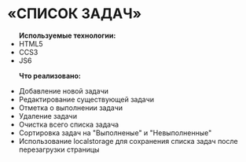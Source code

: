<h1>«СПИСОК ЗАДАЧ»</h1>

<ul>
  <b>Используемые технологии:</b>

  <li>HTML5</li>
  <li>CCS3</li>
  <li>JS6</li>
  
  <b>Что реализовано:</b>

  <li>Добавление новой задачи</li>
  <li>Редактирование существующей задачи</li>
  <li>Отметка о выполнении задачи</li>
  <li>Удаление задачи</li>
  <li>Очистка всего списка задача</li>
  <li>Сортировка задач на "Выполненые" и "Невыполненные"</li>
  <li>Использование localstorage для сохранения списка задач после перезагрузки страницы</li>
</ul>

